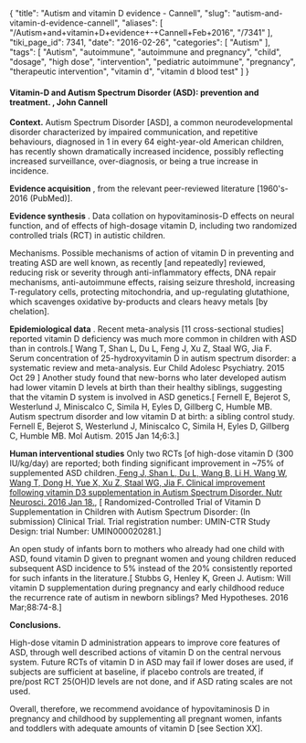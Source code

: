 {
    "title": "Autism and vitamin D evidence - Cannell",
    "slug": "autism-and-vitamin-d-evidence-cannell",
    "aliases": [
        "/Autism+and+vitamin+D+evidence+-+Cannell+Feb+2016",
        "/7341"
    ],
    "tiki_page_id": 7341,
    "date": "2016-02-26",
    "categories": [
        "Autism"
    ],
    "tags": [
        "Autism",
        "autoimmune",
        "autoimmune and pregnancy",
        "child",
        "dosage",
        "high dose",
        "intervention",
        "pediatric autoimmune",
        "pregnancy",
        "therapeutic intervention",
        "vitamin d",
        "vitamin d blood test"
    ]
}


#### Vitamin-D and Autism Spectrum Disorder (ASD): prevention and treatment. , John Cannell

 **Context.**  Autism Spectrum Disorder <span>[ASD]</span>, a common neurodevelopmental disorder characterized by impaired communication, and repetitive behaviours, diagnosed in 1 in every 64 eight-year-old American children, has recently shown dramatically increased incidence, possibly reflecting increased surveillance, over-diagnosis, or being a true increase in incidence.

 **Evidence acquisition** , from the relevant peer-reviewed literature <span>[1960's-2016 (PubMed)]</span>.

 **Evidence synthesis** . Data collation on hypovitaminosis-D effects on neural function, and of effects of high-dosage vitamin D, including two randomized controlled trials (RCT) in autistic children.

Mechanisms.  Possible mechanisms of action of vitamin D in preventing and treating ASD are well known, as recently <span>[and repeatedly]</span> reviewed, reducing risk or severity through anti-inflammatory effects, DNA repair mechanisms, anti-autoimmune effects, raising seizure threshold, increasing T-regulatory cells, protecting mitochondria, and up-regulating glutathione, which scavenges oxidative by-products and clears heavy metals <span>[by chelation]</span>.

 **Epidemiological data** .  Recent meta-analysis  <span>[11 cross-sectional studies]</span>  reported vitamin D deficiency was much more common in children with ASD than in controls.<span>[ Wang T, Shan L, Du L, Feng J, Xu Z, Staal WG, Jia F. Serum concentration of 25-hydroxyvitamin D in autism spectrum disorder: a systematic review and meta-analysis. Eur Child Adolesc Psychiatry. 2015 Oct 29
]</span>  Another study found that new-borns who later developed autism had lower vitamin D levels at birth than their healthy siblings, suggesting that the vitamin D system is involved in ASD genetics.<span>[ Fernell E, Bejerot S, Westerlund J, Miniscalco C, Simila H, Eyles D, Gillberg C, Humble MB. Autism spectrum disorder and low vitamin D at birth: a sibling control study. Fernell E, Bejerot S, Westerlund J, Miniscalco C, Simila H, Eyles D, Gillberg C, Humble MB. Mol Autism. 2015 Jan 14;6:3.]</span>

 **Human interventional studies**   Only two RCTs [of high-dose vitamin D (300 IU/kg/day) are reported; both finding significant improvement in ~75% of supplemented ASD children.[ Feng J, Shan L, Du L, Wang B, Li H, Wang W, Wang T, Dong H, Yue X, Xu Z, Staal WG, Jia F. Clinical improvement following vitamin D3 supplementation in Autism Spectrum Disorder. Nutr Neurosci. 2016 Jan 18.](of%20high-dose%20vitamin%20D%20(300%20IU/kg/day)%20are%20reported;%20both%20finding%20significant%20improvement%20in%20~75%%20of%20supplemented%20ASD%20children.[%20Feng%20J,%20Shan%20L,%20Du%20L,%20Wang%20B,%20Li%20H,%20Wang%20W,%20Wang%20T,%20Dong%20H,%20Yue%20X,%20Xu%20Z,%20Staal%20WG,%20Jia%20F.%20Clinical%20improvement%20following%20vitamin%20D3%20supplementation%20in%20Autism%20Spectrum%20Disorder.%20Nutr%20Neurosci.%202016%20Jan%2018.), <span>[ Randomized-Controlled Trial of Vitamin D Supplementation in Children with Autism Spectrum Disorder: (In submission) Clinical Trial. Trial registration number: UMIN-CTR Study Design: trial Number: UMIN000020281.]</span>  

An open study of infants born to mothers who already had one child with ASD, found vitamin D given to pregnant women and young children reduced subsequent ASD incidence to 5% instead of the 20% consistently reported for such infants in the literature.<span>[ Stubbs G, Henley K, Green J. Autism: Will vitamin D supplementation during pregnancy and early childhood reduce the recurrence rate of autism in newborn siblings? Med Hypotheses. 2016 Mar;88:74-8.]</span> 

 **Conclusions.** 

High-dose vitamin D administration appears to improve core features of ASD, through well described actions of vitamin D on the central nervous system. Future RCTs of vitamin D in ASD may fail if lower doses are used, if subjects are sufficient at baseline, if placebo controls are treated, if pre/post RCT  25(OH)D levels are not done, and if ASD rating scales are not used. 

Overall, therefore, we recommend avoidance of hypovitaminosis D in pregnancy and childhood by supplementing all pregnant women, infants and toddlers with adequate amounts of vitamin D <span>[see Section XX]</span>.